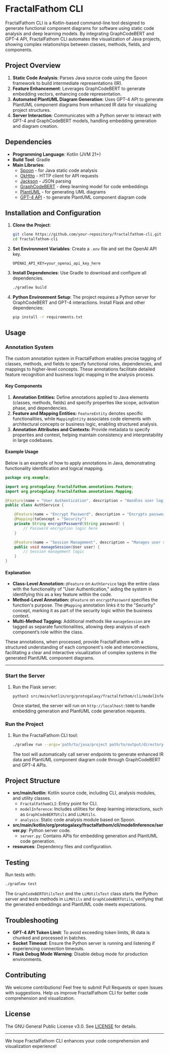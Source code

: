 # FractalFathom CLI

FractalFathom CLI is a Kotlin-based command-line tool designed to generate functional component diagrams for software using static code analysis and deep learning models. By integrating GraphCodeBERT and GPT-4 API, FractalFathom CLI automates the visualization of Java projects, showing complex relationships between classes, methods, fields, and components.

## Project Overview

1. **Static Code Analysis**: Parses Java source code using the Spoon framework to build intermediate representations (IR).
2. **Feature Enhancement**: Leverages GraphCodeBERT to generate embedding vectors, enhancing code representation.
3. **Automated PlantUML Diagram Generation**: Uses GPT-4 API to generate PlantUML component diagrams from enhanced IR data for visualizing project structures.
4. **Server Interaction**: Communicates with a Python server to interact with GPT-4 and GraphCodeBERT models, handling embedding generation and diagram creation.

## Dependencies

- **Programming Language**: Kotlin (JVM 21+)
- **Build Tool**: Gradle
- **Main Libraries**:
  - [Spoon](https://spoon.gforge.inria.fr/) - for Java static code analysis
  - [OkHttp](https://square.github.io/okhttp/) - HTTP client for API requests
  - [Jackson](https://github.com/FasterXML/jackson) - JSON parsing
  - [GraphCodeBERT](https://huggingface.co/microsoft/graphcodebert-base) - deep learning model for code embeddings
  - [PlantUML](https://plantuml.com/) - for generating UML diagrams
  - [GPT-4 API](https://openai.com/) - to generate PlantUML component diagram code

## Installation and Configuration

1. **Clone the Project**:
   ```bash
   git clone https://github.com/your-repository/fractalfathom-cli.git
   cd fractalfathom-cli
   ```

2. **Set Environment Variables**:
   Create a `.env` file and set the OpenAI API key.
   ```plaintext
   OPENAI_API_KEY=your_openai_api_key_here
   ```

3. **Install Dependencies**:
   Use Gradle to download and configure all dependencies.
   ```bash
   ./gradlew build
   ```

4. **Python Environment Setup**:
   The project requires a Python server for GraphCodeBERT and GPT-4 interactions. Install Flask and other dependencies:
   ```bash
   pip install -r requirements.txt
   ```

## Usage

### Annotation System

The custom annotation system in FractalFathom enables precise tagging of classes, methods, and fields to specify functional roles, dependencies, and mappings to higher-level concepts. These annotations facilitate detailed feature recognition and business logic mapping in the analysis process.

#### Key Components

1. **Annotation Entities:** Define annotations applied to Java elements (classes, methods, fields) and specify properties like scope, activation phase, and dependencies.
2. **Feature and Mapping Entities:** `FeatureEntity` denotes specific functionalities, while `MappingEntity` associates code elements with architectural concepts or business logic, enabling structured analysis.
3. **Annotation Attributes and Contexts:** Provide metadata to specify properties and context, helping maintain consistency and interpretability in large codebases.

#### Example Usage

Below is an example of how to apply annotations in Java, demonstrating functionality identification and logical mapping.

```java
package org.example;

import org.protogalaxy.fractalfathom.annotations.Feature;
import org.protogalaxy.fractalfathom.annotations.Mapping;

@Feature(name = "User Authentication", description = "Handles user login and session management", type = FeatureType.FUNCTIONAL)
public class AuthService {

    @Feature(name = "Encrypt Password", description = "Encrypts passwords using SHA-256", type = FeatureType.FUNCTIONAL)
    @Mapping(toConcept = "Security")
    private String encryptPassword(String password) {
        // Password encryption logic here
    }

    @Feature(name = "Session Management", description = "Manages user sessions", type = FeatureType.FUNCTIONAL)
    public void manageSession(User user) {
        // Session management logic
    }
}
```

#### Explanation

- **Class-Level Annotation:** `@Feature` on `AuthService` tags the entire class with the functionality of "User Authentication," aiding the system in identifying this as a key feature within the code.
- **Method-Level Annotation:** `@Feature` on `encryptPassword` specifies the function's purpose. The `@Mapping` annotation links it to the "Security" concept, marking it as part of the security logic within the business context.
- **Multi-Method Tagging:** Additional methods like `manageSession` are tagged as separate functionalities, allowing deep analysis of each component’s role within the class.

These annotations, when processed, provide FractalFathom with a structured understanding of each component's role and interconnections, facilitating a clear and interactive visualization of complex systems in the generated PlantUML component diagrams.

---

### Start the Server

1. Run the Flask server:
   ```bash
   python3 src/main/kotlin/org/protogalaxy/fractalfathom/cli/modelInference/server.py
   ```

   Once started, the server will run on `http://localhost:5000` to handle embedding generation and PlantUML code generation requests.

### Run the Project

1. Run the FractalFathom CLI tool:
   ```bash
   ./gradlew run --args='path/to/java/project path/to/output/directory'
   ```

   The tool will automatically call server endpoints to generate enhanced IR data and PlantUML component diagram code through GraphCodeBERT and GPT-4 APIs.

## Project Structure

- **src/main/kotlin**: Kotlin source code, including CLI, analysis modules, and utility classes.
    - `FractalFathomCLI`: Entry point for CLI.
    - `modelInference`: Includes utilities for deep learning interactions, such as `GraphCodeBERTUtils` and `LLMUtils`.
    - `analysis`: Static code analysis module based on Spoon.
- **src/main/kotlin/org/protogalaxy/fractalfathom/cli/modelInference/server.py**: Python server code.
    - `server.py`: Contains APIs for embedding generation and PlantUML code generation.
- **resources**: Dependency files and configuration.

## Testing

Run tests with:
```bash
./gradlew test
```

The `GraphCodeBERTUtilsTest` and the `LLMUtilsTest` class starts the Python server and tests methods in `LLMUtils` and `GraphCodeBERTUtils`, verifying that the generated embeddings and PlantUML code meets expectations.

## Troubleshooting

- **GPT-4 API Token Limit**: To avoid exceeding token limits, IR data is chunked and processed in batches.
- **Socket Timeout**: Ensure the Python server is running and listening if experiencing connection timeouts.
- **Flask Debug Mode Warning**: Disable debug mode for production environments.

## Contributing

We welcome contributions! Feel free to submit Pull Requests or open Issues with suggestions. Help us improve FractalFathom CLI for better code comprehension and visualization.

## License

The GNU General Public License v3.0. See [LICENSE](LICENSE) for details.

---

We hope FractalFathom CLI enhances your code comprehension and visualization experience!